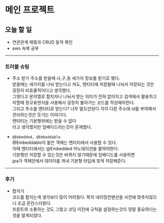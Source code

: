 # 메인 프로젝트
## 오늘 할 일
- 연관관계 매핑과 CRUD 동작 확인
- aws 숙제 공부

---

### 트러블 슈팅
- 주소 받기
주소를 받을때 시,구,동 세가지 정보를 받기로 했다.  
받을때는 세가지를 나눠 받는다고 쳐도, 엔티티에 저장될때 나눠서 저장되는 것은 굉장히 비효율적이다고 생각했다.  
그렇다고 문자열로 합치자니 나눠서 받는 의미가 전혀 없어지고 검색에서 활용하고자할때 정규표현식을 사용해서 굉장히 돌아가는 코드를 작성해야한다.  
그리고 주소를 엔티티로 받는다? 너무 말도안된다 각각 다른 주소에 id를 부여해서 관리하는것은 웃기는 이야기다.  
엔티티는 기본형외에는 받을 수 없다   
라고 생각했지만 임베디드라는것이 존재했다.  

- `@Embedded, @Embeddable`  
@Embeddable이 붙은 객체는 엔티티에서 사용할 수 있다.  
이때 엔티티에서는 @Embedded 어노테이션을 붙여야한다.  
기본형만 저장할 수 있는것은 바뀌지 않기때문에 임베디드를 사용하면  
jpa가 객체안에서 데이터를 꺼내 기본형 타입에 맞게 저장해준다.  

---

### 후기
- 합치기  
코드를 합치는게 생각보다 많이 어려웠다. 특히 네이밍컨벤션을 사전에 맞추지않으니 조금 혼란스러웠다.  
프론트와 소통하는 것도 그렇고 코딩 이전에 규칙을 설정하는것이 정말 중요하다는 것을 알게되었다.
